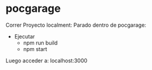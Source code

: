 # pocgarage

Correr Proyecto localment: Parado dentro de pocgarage:

- Ejecutar
  - npm run build
  - npm start
  

Luego acceder a:  localhost:3000
